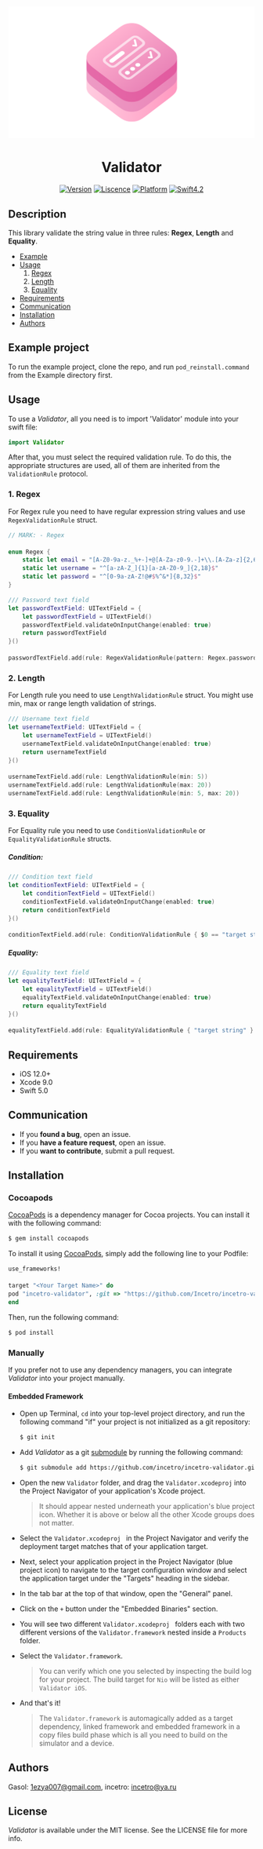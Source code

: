 ![](validator.png)

<H1 align="center">Validator</H1>

<p align="center">
<a href="https://cocoapods.org/pods/incetro-validator"><img alt="Version" src="https://img.shields.io/cocoapods/v/incetro-validator.svg?style=flat"></a> 
<a href="https://github.com/Incetro/incetro-validator/blob/master/LICENSE"><img alt="Liscence" src="https://img.shields.io/cocoapods/l/incetro-validator.svg?style=flat"></a> 
<a href="https://developer.apple.com/"><img alt="Platform" src="https://img.shields.io/badge/platform-iOS-green.svg"/></a> 
<a href="https://developer.apple.com/swift"><img alt="Swift4.2" src="https://img.shields.io/badge/language-Swift5.0-orange.svg"/></a>
</p>

## Description

This library validate the string value in three rules: **Regex**, **Length** and **Equality**.

- [Example](https://github.com/Incetro/validator/tree/master/Sources/Example) 
- [Usage](#Usage)
	1. [Regex](#Regex)
	2. [Length](#Length)
	3. [Equality](#Equality)
- [Requirements](#requirements)
- [Communication](#communication)
- [Installation](#installation)
- [Authors](#license)

## Example project <a name="Example project"></a>

To run the example project, clone the repo, and run `pod_reinstall.command` from the Example directory first.

## Usage <a name="Usage"></a>

To use a *Validator*, all you need is to import 'Validator' module into your swift file:

```swift
import Validator
```
After that, you must select the required validation rule. To do this, the appropriate structures are used, all of them are inherited from the `ValidationRule` protocol.

### 1. Regex <a name="Regex"></a>
For Regex rule you need to have regular expression string values and use `RegexValidationRule` struct.

```swift
// MARK: - Regex

enum Regex {
    static let email = "[A-Z0-9a-z._%+-]+@[A-Za-z0-9.-]+\\.[A-Za-z]{2,64}"
    static let username = "^[a-zA-Z_]{1}[a-zA-Z0-9_]{2,18}$"
    static let password = "^[0-9a-zA-Z!@#$%^&*]{8,32}$"
}
```

```swift
/// Password text field
let passwordTextField: UITextField = {
    let passwordTextField = UITextField()
    passwordTextField.validateOnInputChange(enabled: true)
    return passwordTextField
}()

passwordTextField.add(rule: RegexValidationRule(pattern: Regex.password))
```

### 2. Length <a name="Length"></a>
For Length rule you need to use `LengthValidationRule` struct. You might use min, max or range length validation of strings.

```swift
/// Username text field
let usernameTextField: UITextField = {
    let usernameTextField = UITextField()
    usernameTextField.validateOnInputChange(enabled: true)
    return usernameTextField
}()

usernameTextField.add(rule: LengthValidationRule(min: 5))
usernameTextField.add(rule: LengthValidationRule(max: 20))
usernameTextField.add(rule: LengthValidationRule(min: 5, max: 20))
```

### 3. Equality <a name="Equality"></a>
For Equality rule you need to use `ConditionValidationRule` or `EqualityValidationRule` structs.

##### Condition:
```swift
/// Condition text field
let conditionTextField: UITextField = {
    let conditionTextField = UITextField()
    conditionTextField.validateOnInputChange(enabled: true)
    return conditionTextField
}()

conditionTextField.add(rule: ConditionValidationRule { $0 == "target string" } )
```
##### Equality:

```swift
/// Equality text field
let equalityTextField: UITextField = {
    let equalityTextField = UITextField()
    equalityTextField.validateOnInputChange(enabled: true)
    return equalityTextField
}()

equalityTextField.add(rule: EqualityValidationRule { "target string" } )
```
## Requirements
- iOS 12.0+
- Xcode 9.0
- Swift 5.0

## Communication

- If you **found a bug**, open an issue.
- If you **have a feature request**, open an issue.
- If you **want to contribute**, submit a pull request.


## Installation <a name="installation"></a>

### Cocoapods

[CocoaPods](http://cocoapods.org) is a dependency manager for Cocoa projects. You can install it with the following command:

```bash
$ gem install cocoapods
```

To install it using [CocoaPods](https://cocoapods.org), simply add the following line to your Podfile:

```ruby
use_frameworks!

target "<Your Target Name>" do
pod "incetro-validator", :git => "https://github.com/Incetro/incetro-validator", :tag => "[0.0.3]"
end
```
Then, run the following command:

```bash
$ pod install
```
### Manually

If you prefer not to use any dependency managers, you can integrate *Validator* into your project manually.

#### Embedded Framework

- Open up Terminal, `cd` into your top-level project directory, and run the following command "if" your project is not initialized as a git repository:

  ```bash
  $ git init
  ```

- Add *Validator* as a git [submodule](http://git-scm.com/docs/git-submodule) by running the following command:

  ```bash
  $ git submodule add https://github.com/incetro/incetro-validator.git
  ```

- Open the new `Validator` folder, and drag the `Validator.xcodeproj` into the Project Navigator of your application's Xcode project.

    > It should appear nested underneath your application's blue project icon. Whether it is above or below all the other Xcode groups does not matter.

- Select the `Validator.xcodeproj ` in the Project Navigator and verify the deployment target matches that of your application target.
- Next, select your application project in the Project Navigator (blue project icon) to navigate to the target configuration window and select the application target under the "Targets" heading in the sidebar.
- In the tab bar at the top of that window, open the "General" panel.
- Click on the `+` button under the "Embedded Binaries" section.
- You will see two different `Validator.xcodeproj ` folders each with two different versions of the `Validator.framework` nested inside a `Products` folder.

- Select the `Validator.framework`.

    > You can verify which one you selected by inspecting the build log for your project. The build target for `Nio` will be listed as either `Validator iOS`.

- And that's it!

  > The `Validator.framework` is automagically added as a target dependency, linked framework and embedded framework in a copy files build phase which is all you need to build on the simulator and a device.
  


## Authors <a name="authors"></a>

Gasol: 1ezya007@gmail.com, incetro: incetro@ya.ru


## License <a name="license"></a>

*Validator* is available under the MIT license. See the LICENSE file for more info.
